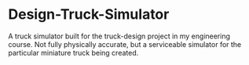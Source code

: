 # Design-Truck-Simulator
A truck simulator built for the truck-design project in my engineering course. Not fully physically accurate, but a serviceable simulator for the particular miniature truck being created.
